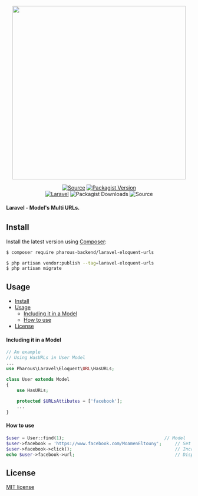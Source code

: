 <p align="center"><a href="https://pharous.com" target="_blank"><img src="https://www.pharous.com/assets/site/img/logo.svg" width="470"></a></p>

<p align="center">
<a href="https://github.com/pharous-backend/laravel-eloquent-urls" target="_blank"><img src="http://img.shields.io/badge/source-pharous_backend/laravel--eloquent--urls-blue.svg?style=flat-square" alt="Source"></a> <a href="https://packagist.org/packages/pharous-backend/laravel-eloquent-urls" target="_blank"><img src="https://img.shields.io/packagist/v/pharous-backend/laravel-eloquent-urls?style=flat-square" alt="Packagist Version"></a><br>
<a href="https://laravel.com" target="_blank"><img src="https://img.shields.io/badge/Laravel->=6.0-red.svg?style=flat-square" alt="Laravel"></a> <img src="https://img.shields.io/packagist/dt/pharous-backend/laravel-eloquent-urls?style=flat-square" alt="Packagist Downloads"> <img src="http://img.shields.io/badge/license-MIT-brightgreen.svg?style=flat-square" alt="Source">
</p>


#### Laravel - Model's Multi URLs.

###### 



## Install

Install the latest version using [Composer](https://getcomposer.org/):

```bash
$ composer require pharous-backend/laravel-eloquent-urls
```

```bash
$ php artisan vendor:publish --tag=laravel-eloquent-urls
$ php artisan migrate
```



## Usage
- [Install](#install)
- [Usage](#usage)
    - [Including it in a Model](#including-it-in-a-model)
    - [How to use](#how-to-use)
- [License](#license)




<a name="INC"></a>

#### Including it in a Model
```php
// An example
// Using HasURLs in User Model
...
use Pharous\Laravel\Eloquent\URL\HasURLs;

class User extends Model
{
    use HasURLs;
    
    protected $URLsAttibutes = ['facebook'];
    ...
}
```



<a name="HTU"></a>

#### How to use

```php
$user = User::find(1); 		                                // Model
$user->facebook = 'https://www.facebook.com/MoamenEltouny';     // Set Facebook URL
$user->facebook->click();                                       // Increment clicks count
echo $user->facebook->url;                                      // Display Facebook URL
```



## License

[MIT license](LICENSE.md) 
